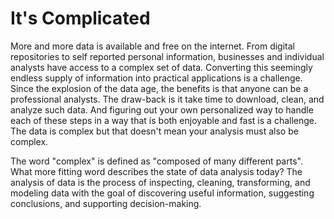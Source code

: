 # It's Complicated

More and more data is available and free on the internet. From digital repositories to self reported personal information, businesses and individual analysts have access to a complex set of data. Converting this seemingly endless supply of information into practical applications is a challenge. Since the explosion of the data age, the benefits is that anyone can be a professional analysts. The draw-back is it take time to download, clean, and analyze such data. And figuring out your own personalized way to handle each of these steps in a way that is both enjoyable and fast is a challenge. The data is complex but that doesn't mean your analysis must also be complex. 

The word "complex" is defined as "composed of many different parts". What more fitting word describes the state of data analysis today? The analysis of data is the process of inspecting, cleaning, transforming, and modeling data with the goal of discovering useful information, suggesting conclusions, and supporting decision-making.
